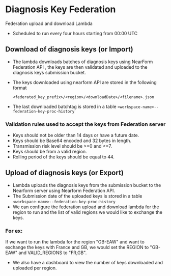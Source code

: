 # Diagnosis Key Federation

Federation upload and download Lambda 

- Scheduled to run every four hours starting from 00:00 UTC

## Download of diagnosis keys (or Import)

- The lambda downloads batches of diagnosis keys using NearForm Federation API , the keys are then validated and uploaded to the diagnosis keys submission bucket.
- The keys downloaded using nearform API are stored in the following format

  ```<federated_key_prefix>/<region>/<downloadDate>/<filename>.json```
- The last downloaded batchtag is stored in a table ```<workspace-name>--federation-key-proc-history```

### Validation rules used to accept the keys from Federation server
- Keys should not be older than 14 days or have a future date.
- Keys should be Base64 encoded and 32 bytes in length.
- Transmission risk level should be >=0 and <=7.
- Keys should be from a valid region.
- Rolling period of the keys should be equal to 44.


## Upload of diagnosis keys (or Export) 

- Lambda uploads the diagnosis keys from the submission bucket to the Nearform server using Nearform Federation API.
- The Submission date of the uploaded keys is stored in a table ```<workspace-name>--federation-key-proc-history```
- We can configure the federation upload and download lambda for the region to run and the list of valid regions we would like to exchange the keys.

### For ex:

   If we want to run the lambda for the region "GB-EAW" and want to exchange the keys with France and GB, we would set the REGION to "GB-EAW" and VALID_REGIONS to      "FR,GB".

- We also have a dashboard to view the number of keys downloaded and uploaded per region.

